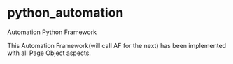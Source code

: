 python_automation
=================

Automation Python Framework

This Automation Framework(will call AF for the next) has been implemented with all Page Object aspects.

